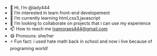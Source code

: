 - 👋 Hi, I’m @lady444
- 👀 I’m interested in learn front-end developement
- 🌱 I’m currently learning html,css3,javascript
- 💞️ I’m looking to collaborate on projects that i can use my experience
- 📫 How to reach me lyamoraes444@gmail.com
- 😄 Pronouns: she/her
- ⚡ Fun fact: i used hate math back in school and now i live because of programing world!

<!---
lady444/lady444 is a ✨ special ✨ repository because its `README.md` (this file) appears on your GitHub profile.
You can click the Preview link to take a look at your changes.
--->
